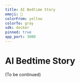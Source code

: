 ```yaml
---
title: AI Bedtime Story
emoji: 🌙
colorFrom: yellow
colorTo: gray
sdk: docker
pinned: true
app_port: 3000
---
```


# AI Bedtime Story

(To be continued)
